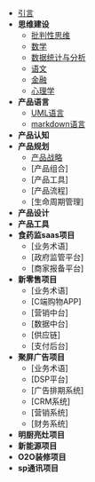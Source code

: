 * [引言](./README.md)
* **思维建设** 
  * [批判性思维](./critical-thinking.md) 
  * [数学](./aaa.md) 
  * [数据统计与分析](./aaa.md) 
  * [语文](./aaa.md) 
  * [金融](./aaa.md) 
  * [心理学](./aaa.md) 
* **产品语言** 
  * [UML语言](./uml.md)
  * [markdown语言](markdown.md)
* **产品认知** 
* **产品规划** 
  * [产品战略](./product-strategy.md)
  * [产品组合] 
  * [产品工具] 
  * [产品流程] 
  * [生命周期管理] 
* **产品设计** 
* **产品工具** 
* **食药监saas项目** 
  * [业务术语] 
  * [政府监管平台] 
  * [商家报备平台] 
* **新零售项目** 
  * [业务术语] 
  * [C端购物APP] 
  * [营销中台]
  * [数据中台] 
  * [供应链]
  * [支付后台]   
* **聚屏广告项目** 
  * [业务术语] 
  * [DSP平台] 
  * [广告排期系统] 
  * [CRM系统] 
  * [营销系统] 
  * [财务系统] 
* **明厨亮灶项目** 
* **新能源项目** 
* **O2O装修项目** 
* **sp通讯项目** 
